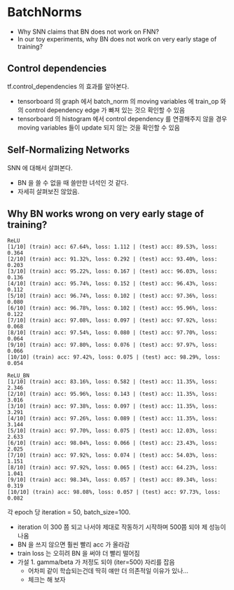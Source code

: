 # BatchNorms

* Why SNN claims that BN does not work on FNN?
* In our toy experiments, why BN does not work on very early stage of training?

## Control dependencies

tf.control\_dependencies 의 효과를 알아본다.

* tensorboard 의 graph 에서 batch\_norm 의 moving variables 에 train\_op 와의 control dependency edge 가 빠져 있는 것으 확인할 수 있음
* tensorboard 의 histogram 에서 control dependency 를 연결해주지 않을 경우 moving variables 들이 update 되지 않는 것을 확인할 수 있음

## Self-Normalizing Networks

SNN 에 대해서 살펴본다.

* BN 을 쓸 수 없을 때 쓸만한 녀석인 것 같다.
* 자세히 살펴보진 않았음.

## Why BN works wrong on very early stage of training?

```
ReLU
[1/10] (train) acc: 67.64%, loss: 1.112 | (test) acc: 89.53%, loss: 0.364
[2/10] (train) acc: 91.32%, loss: 0.292 | (test) acc: 93.40%, loss: 0.203
[3/10] (train) acc: 95.22%, loss: 0.167 | (test) acc: 96.03%, loss: 0.136
[4/10] (train) acc: 95.74%, loss: 0.152 | (test) acc: 96.43%, loss: 0.112
[5/10] (train) acc: 96.74%, loss: 0.102 | (test) acc: 97.36%, loss: 0.080
[6/10] (train) acc: 96.78%, loss: 0.102 | (test) acc: 95.96%, loss: 0.122
[7/10] (train) acc: 97.08%, loss: 0.097 | (test) acc: 97.92%, loss: 0.068
[8/10] (train) acc: 97.54%, loss: 0.080 | (test) acc: 97.70%, loss: 0.064
[9/10] (train) acc: 97.80%, loss: 0.076 | (test) acc: 97.97%, loss: 0.066
[10/10] (train) acc: 97.42%, loss: 0.075 | (test) acc: 98.29%, loss: 0.054

ReLU_BN
[1/10] (train) acc: 83.16%, loss: 0.582 | (test) acc: 11.35%, loss: 2.346
[2/10] (train) acc: 95.96%, loss: 0.143 | (test) acc: 11.35%, loss: 3.016
[3/10] (train) acc: 97.38%, loss: 0.097 | (test) acc: 11.35%, loss: 3.291
[4/10] (train) acc: 97.26%, loss: 0.089 | (test) acc: 11.35%, loss: 3.144
[5/10] (train) acc: 97.70%, loss: 0.075 | (test) acc: 12.03%, loss: 2.633
[6/10] (train) acc: 98.04%, loss: 0.066 | (test) acc: 23.43%, loss: 2.025
[7/10] (train) acc: 97.92%, loss: 0.074 | (test) acc: 54.03%, loss: 1.151
[8/10] (train) acc: 97.92%, loss: 0.065 | (test) acc: 64.23%, loss: 1.041
[9/10] (train) acc: 98.34%, loss: 0.057 | (test) acc: 89.34%, loss: 0.319
[10/10] (train) acc: 98.08%, loss: 0.057 | (test) acc: 97.73%, loss: 0.082
```

각 epoch 당 iteration = 50, batch\_size=100.

* iteration 이 300 쯤 되고 나서야 제대로 작동하기 시작하며 500쯤 되야 제 성능이 나옴
* BN 을 쓰지 않으면 훨씬 빨리 acc 가 올라감
* train loss 는 오히려 BN 을 써야 더 빨리 떨어짐
* 가설 1. gamma/beta 가 저정도 되야 (iter=500) 자리를 잡음
    * 어차피 같이 학습되는건데 딱히 얘만 더 의존적일 이유가 있나...
    * 체크는 해 보자